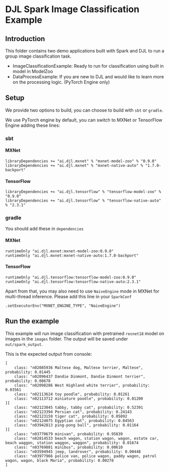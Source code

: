 # DJL Spark Image Classification Example

## Introduction
This folder contains two demo applications built with Spark and DJL to run a group image classification
task.

- ImageClassificationExample: Ready to run for classification using built in model in ModelZoo
- DataProcessExample: If you are new to DJL and would like to learn more on the processing logic. (PyTorch Engine only)

## Setup

We provide two options to build, you can choose to build with `sbt` or `gradle`.

We use PyTorch engine by default, you can switch to MXNet or TensorFlow Engine adding these lines:

### sbt

#### MXNet
```
libraryDependencies += "ai.djl.mxnet" % "mxnet-model-zoo" % "0.9.0"
libraryDependencies += "ai.djl.mxnet" % "mxnet-native-auto" % "1.7.0-backport"
```

#### TensorFlow
```
libraryDependencies += "ai.djl.tensorflow" % "tensorflow-model-zoo" % "0.9.0"
libraryDependencies += "ai.djl.tensorflow" % "tensorflow-native-auto" % "2.3.1"
```

### gradle

You should add these in `dependencies`

#### MXNet
```
runtimeOnly "ai.djl.mxnet:mxnet-model-zoo:0.9.0"
runtimeOnly "ai.djl.mxnet:mxnet-native-auto:1.7.0-backport"
```

#### TensorFlow
```
runtimeOnly "ai.djl.tensorflow:tensorflow-model-zoo:0.9.0"
runtimeOnly "ai.djl.tensorflow:tensorflow-native-auto:2.3.1"
```

Apart from that, you may also need to use `NaiveEngine` mode in MXNet for multi-thread inference.
Please add this line in your `SparkConf`

```
.setExecutorEnv("MXNET_ENGINE_TYPE", "NaiveEngine")
```

## Run the example

This example will run image classification with pretrained `resnet18` model on images in the `images` folder.
The output will be saved under `out/spark_output`.

This is the expected output from console:
```
[
	class: "n02085936 Maltese dog, Maltese terrier, Maltese", probability: 0.81445
	class: "n02096437 Dandie Dinmont, Dandie Dinmont terrier", probability: 0.08678
	class: "n02098286 West Highland white terrier", probability: 0.03561
	class: "n02113624 toy poodle", probability: 0.01261
	class: "n02113712 miniature poodle", probability: 0.01200
][
	class: "n02123045 tabby, tabby cat", probability: 0.52391
	class: "n02123394 Persian cat", probability: 0.24143
	class: "n02123159 tiger cat", probability: 0.05892
	class: "n02124075 Egyptian cat", probability: 0.04563
	class: "n03942813 ping-pong ball", probability: 0.01164
][
	class: "n03770679 minivan", probability: 0.95839
	class: "n02814533 beach wagon, station wagon, wagon, estate car, beach waggon, station waggon, waggon", probability: 0.01674
	class: "n03769881 minibus", probability: 0.00610
	class: "n03594945 jeep, landrover", probability: 0.00448
	class: "n03977966 police van, police wagon, paddy wagon, patrol wagon, wagon, black Maria", probability: 0.00278
]
```
